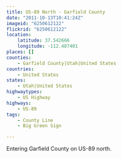 ```yaml
---
title: US-89 North - Garfield County
date: "2011-10-13T10:41:24Z"
imageid: "6250612122"
flickrid: "6250612122"
location:
    latitude: 37.542666
    longitude: -112.487401
places: []
counties:
    - Garfield County|Utah|United States
countries:
    - United States
states:
    - Utah|United States
highwaytypes:
    - US Highway
highways:
    - US-89
tags:
    - County Line
    - Big Green Sign

---
```

Entering Garfield County on US-89 north.